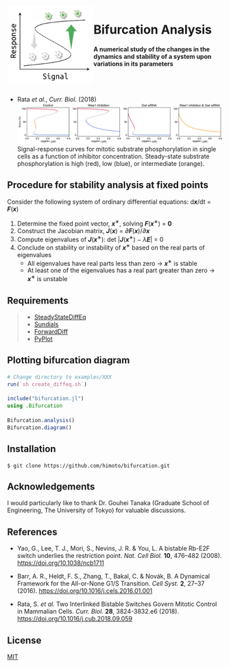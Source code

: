 <img align="left" src=misc/bifurcation.png height="180">

# Bifurcation Analysis

#### A numerical study of the changes in the dynamics and stability of a system upon variations in its parameters

<br><br>

- Rata *et al.*, *Curr. Biol.* (2018)
![Subp_1NMPP1](examples/Rata2018/Subp_1NMPP1.png)
Signal-response curves for mitotic substrate phosphorylation in single cells as a function of inhibitor concentration. Steady-state substrate phosphorylation is high (red), low (blue), or intermediate (orange).

## Procedure for stability analysis at fixed points
Consider the following system of ordinary differential equations: d***x***/dt = ***F***(***x***)
1. Determine the fixed point vector, ***x***<sup>∗</sup>, solving ***F***(***x***<sup>∗</sup>) = **0**
1. Construct the Jacobian matrix, __*J*__(***x***) = *∂*__*F*__(***x***)/*∂*__*x*__
1. Compute eigenvalues of __*J*__(***x***<sup>∗</sup>): det |__*J*__(***x***<sup>∗</sup>) − *λ*__*E*__| = 0
1. Conclude on stability or instability of ***x***<sup>∗</sup> based on the real parts of eigenvalues
    - All eigenvalues have real parts less than zero → ***x***<sup>∗</sup> is stable
    - At least one of the eigenvalues has a real part greater than zero
→ ***x***<sup>∗</sup> is unstable

## Requirements
> - [SteadyStateDiffEq](https://github.com/JuliaDiffEq/SteadyStateDiffEq.jl)
> - [Sundials](https://github.com/JuliaDiffEq/Sundials.jl)
> - [ForwardDiff](https://github.com/JuliaDiff/ForwardDiff.jl)
> - [PyPlot](https://github.com/JuliaPy/PyPlot.jl)

## Plotting bifurcation diagram
```julia
# Change directory to examples/XXX
run(`sh create_diffeq.sh`)

include("bifurcation.jl")
using .Bifurcation

Bifurcation.analysis()
Bifurcation.diagram()
```

## Installation
    $ git clone https://github.com/himoto/bifurcation.git

## Acknowledgements
I would particularly like to thank Dr. Gouhei Tanaka (Graduate School of Engineering, The University of Tokyo) for valuable discussions.

## References
- Yao, G., Lee, T. J., Mori, S., Nevins, J. R. & You, L. A bistable Rb-E2F switch underlies the restriction point. *Nat. Cell Biol.* **10**, 476–482 (2008). https://doi.org/10.1038/ncb1711

- Barr, A. R., Heldt, F. S., Zhang, T., Bakal, C. & Novák, B. A Dynamical Framework for the All-or-None G1/S Transition. *Cell Syst.* **2**, 27–37 (2016). https://doi.org/10.1016/j.cels.2016.01.001

- Rata, S. *et al.* Two Interlinked Bistable Switches Govern Mitotic Control in Mammalian Cells. *Curr. Biol.* **28**, 3824-3832.e6 (2018). https://doi.org/10.1016/j.cub.2018.09.059

## License
[MIT](/LICENSE)
